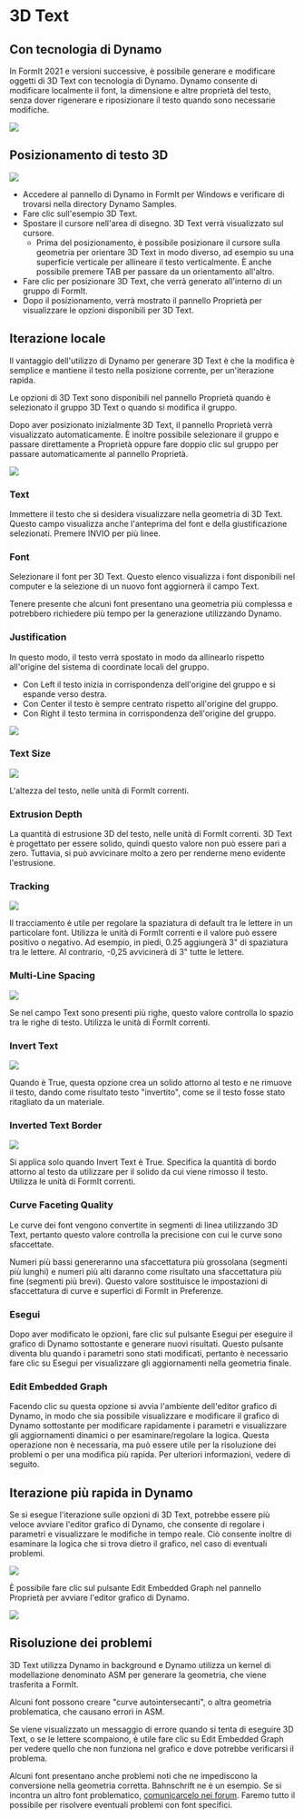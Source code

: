 # 3D Text

## Con tecnologia di Dynamo

In FormIt 2021 e versioni successive, è possibile generare e modificare oggetti di 3D Text con tecnologia di Dynamo. Dynamo consente di modificare localmente il font, la dimensione e altre proprietà del testo, senza dover rigenerare e riposizionare il testo quando sono necessarie modifiche.

![](../.gitbook/assets/3d-text.gif)

## Posizionamento di testo 3D

![](../.gitbook/assets/3d-text-placement.gif)

* Accedere al pannello di Dynamo in FormIt per Windows e verificare di trovarsi nella directory Dynamo Samples.
* Fare clic sull'esempio 3D Text.
* Spostare il cursore nell'area di disegno. 3D Text verrà visualizzato sul cursore.
   * Prima del posizionamento, è possibile posizionare il cursore sulla geometria per orientare 3D Text in modo diverso, ad esempio su una superficie verticale per allineare il testo verticalmente. È anche possibile premere TAB per passare da un orientamento all'altro.
* Fare clic per posizionare 3D Text, che verrà generato all'interno di un gruppo di FormIt.
* Dopo il posizionamento, verrà mostrato il pannello Proprietà per visualizzare le opzioni disponibili per 3D Text.

## Iterazione locale

Il vantaggio dell'utilizzo di Dynamo per generare 3D Text è che la modifica è semplice e mantiene il testo nella posizione corrente, per un'iterazione rapida.

Le opzioni di 3D Text sono disponibili nel pannello Proprietà quando è selezionato il gruppo 3D Text o quando si modifica il gruppo.

Dopo aver posizionato inizialmente 3D Text, il pannello Proprietà verrà visualizzato automaticamente. È inoltre possibile selezionare il gruppo e passare direttamente a Proprietà oppure fare doppio clic sul gruppo per passare automaticamente al pannello Proprietà.

![](../.gitbook/assets/3d-text-options.png)

### Text

Immettere il testo che si desidera visualizzare nella geometria di 3D Text. Questo campo visualizza anche l'anteprima del font e della giustificazione selezionati. Premere INVIO per più linee.

### Font

Selezionare il font per 3D Text. Questo elenco visualizza i font disponibili nel computer e la selezione di un nuovo font aggiornerà il campo Text.

Tenere presente che alcuni font presentano una geometria più complessa e potrebbero richiedere più tempo per la generazione utilizzando Dynamo.

### Justification

In questo modo, il testo verrà spostato in modo da allinearlo rispetto all'origine del sistema di coordinate locali del gruppo.

* Con Left il testo inizia in corrispondenza dell'origine del gruppo e si espande verso destra.
* Con Center il testo è sempre centrato rispetto all'origine del gruppo.
* Con Right il testo termina in corrispondenza dell'origine del gruppo.

![](../.gitbook/assets/3d-text-justification-combined.png)

### Text Size

![](../.gitbook/assets/3d-text-text-size.png)

L'altezza del testo, nelle unità di FormIt correnti.

### Extrusion Depth

La quantità di estrusione 3D del testo, nelle unità di FormIt correnti. 3D Text è progettato per essere solido, quindi questo valore non può essere pari a zero. Tuttavia, si può avvicinare molto a zero per renderne meno evidente l'estrusione.

### Tracking

![](../.gitbook/assets/3d-text-tracking.png)

Il tracciamento è utile per regolare la spaziatura di default tra le lettere in un particolare font. Utilizza le unità di FormIt correnti e il valore può essere positivo o negativo. Ad esempio, in piedi, 0.25 aggiungerà 3" di spaziatura tra le lettere. Al contrario, -0,25 avvicinerà di 3" tutte le lettere.

### Multi-Line Spacing

![](../.gitbook/assets/3d-text-multi-line.png)

Se nel campo Text sono presenti più righe, questo valore controlla lo spazio tra le righe di testo. Utilizza le unità di FormIt correnti.

### Invert Text

![](../.gitbook/assets/3d-text-inverted.png)

Quando è True, questa opzione crea un solido attorno al testo e ne rimuove il testo, dando come risultato testo "invertito", come se il testo fosse stato ritagliato da un materiale.

### Inverted Text Border

![](../.gitbook/assets/3d-text-inverted-border.png)

Si applica solo quando Invert Text è True. Specifica la quantità di bordo attorno al testo da utilizzare per il solido da cui viene rimosso il testo. Utilizza le unità di FormIt correnti.

### Curve Faceting Quality

Le curve dei font vengono convertite in segmenti di linea utilizzando 3D Text, pertanto questo valore controlla la precisione con cui le curve sono sfaccettate.

Numeri più bassi genereranno una sfaccettatura più grossolana \(segmenti più lunghi\) e numeri più alti daranno come risultato una sfaccettatura più fine \(segmenti più brevi\). Questo valore sostituisce le impostazioni di sfaccettatura di curve e superfici di FormIt in Preferenze.

### Esegui

Dopo aver modificato le opzioni, fare clic sul pulsante Esegui per eseguire il grafico di Dynamo sottostante e generare nuovi risultati. Questo pulsante diventa blu quando i parametri sono stati modificati, pertanto è necessario fare clic su Esegui per visualizzare gli aggiornamenti nella geometria finale.‌

### Edit Embedded Graph

Facendo clic su questa opzione si avvia l'ambiente dell'editor grafico di Dynamo, in modo che sia possibile visualizzare e modificare il grafico di Dynamo sottostante per modificare rapidamente i parametri e visualizzare gli aggiornamenti dinamici o per esaminare/regolare la logica. Questa operazione non è necessaria, ma può essere utile per la risoluzione dei problemi o per una modifica più rapida. Per ulteriori informazioni, vedere di seguito.

## Iterazione più rapida in Dynamo

Se si esegue l'iterazione sulle opzioni di 3D Text, potrebbe essere più veloce avviare l'editor grafico di Dynamo, che consente di regolare i parametri e visualizzare le modifiche in tempo reale. Ciò consente inoltre di esaminare la logica che si trova dietro il grafico, nel caso di eventuali problemi.

![](../.gitbook/assets/3d-text-edit-embedded.png)

È possibile fare clic sul pulsante Edit Embedded Graph nel pannello Proprietà per avviare l'editor grafico di Dynamo.

![](../.gitbook/assets/3d-text-edit-embedded-windows.png)

## Risoluzione dei problemi

3D Text utilizza Dynamo in background e Dynamo utilizza un kernel di modellazione denominato ASM per generare la geometria, che viene trasferita a FormIt.

Alcuni font possono creare "curve autointersecanti", o altra geometria problematica, che causano errori in ASM.

Se viene visualizzato un messaggio di errore quando si tenta di eseguire 3D Text, o se le lettere scompaiono, è utile fare clic su Edit Embedded Graph per vedere quello che non funziona nel grafico e dove potrebbe verificarsi il problema.

Alcuni font presentano anche problemi noti che ne impediscono la conversione nella geometria corretta. Bahnschrift ne è un esempio. Se si incontra un altro font problematico, [comunicarcelo nei forum](https://forums.autodesk.com/t5/formit-forum/bd-p/142?profile.language=en). Faremo tutto il possibile per risolvere eventuali problemi con font specifici.





